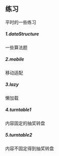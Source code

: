 ## 练习 
平时的一些练习
##### 1.dataStructure
一些算法题
##### 2.mobile
移动适配
##### 3.lazy
懒加载
##### 4.turntable1
内容固定的抽奖转盘
##### 5.turntable2
内容不固定得到抽奖转盘